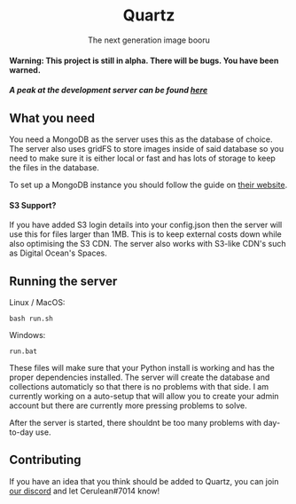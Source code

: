 <h1 align="center">
Quartz
</h1> 
<p align="center">The next generation image booru</p>

#### Warning: This project is still in alpha. There will be bugs. You have been warned.
##### A peak at the development server can be found [here](http://176.26.54.83:8081/)

## What you need
You need a MongoDB as the server uses this as the database of choice. The server also uses gridFS to store images inside of said database so you need to make sure it is either local or fast and has lots of storage to keep the files in the database. 

To set up a MongoDB instance you should follow the guide on [their website](https://docs.mongodb.com/manual/installation/).

#### S3 Support?
If you have added S3 login details into your config.json then the server will use this for files larger than 1MB. This is to keep external costs down while also optimising the S3 CDN. The server also works with S3-like CDN's such as Digital Ocean's Spaces. 

## Running the server

Linux / MacOS:
```
bash run.sh
```
Windows:
```
run.bat
```
These files will make sure that your Python install is working and has the proper dependencies installed. The server will create the database and collections automaticly so that there is no problems with that side. I am currently working on a auto-setup that will allow you to create your admin account but there are currently more pressing problems to solve.

After the server is started, there shouldnt be too many problems with day-to-day use. 

## Contributing
If you have an idea that you think should be added to Quartz, you can join [our discord](https://discord.gg/Sz2qQJt) and let Cerulean#7014 know!
